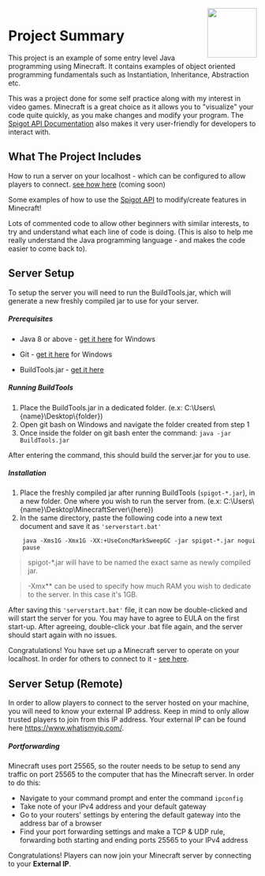 <img src="https://avatars1.githubusercontent.com/u/4350249?s=280&v=4" height="100" align="right">

# Project Summary
This project is an example of some entry level Java programming using Minecraft. It contains examples of object oriented programming fundamentals such as Instantiation, Inheritance, Abstraction etc.

This was a project done for some self practice along with my interest in video games. Minecraft is a great choice as it allows you to "visualize" your code quite quickly, as you make changes and modify your program. The <a href="https://hub.spigotmc.org/javadocs/spigot/">Spigot API Documentation</a> also makes it very user-friendly for developers to interact with.


## What The Project Includes
How to run a server on your localhost - which can be configured to allow players to connect. <a href="#serversetup">see how here</a> (coming soon)

Some examples of how to use the <a href="https://www.spigotmc.org/wiki/spigot/">Spigot API</a> to modify/create features in Minecraft!

Lots of commented code to allow other beginners with similar interests, to try and understand what each line of code is doing. (This is also to help me really understand the Java programming language - and makes the code easier to come back to).

## Server Setup
To setup the server you will need to run the BuildTools.jar, which will generate a new freshly compiled jar to use for your server.


##### Prerequisites
* Java 8 or above - <a href="https://www.java.com/en/download/">get it here</a> for Windows

* Git - <a href="https://gitforwindows.org/">get it here</a> for Windows

* BuildTools.jar - <a href="https://hub.spigotmc.org/jenkins/job/BuildTools/lastSuccessfulBuild/artifact/target/BuildTools.jar.">get it here</a>


##### Running BuildTools
1. Place the BuildTools.jar in a dedicated folder. (e.x: C:\Users\\{name}\\Desktop\\{folder})
2. Open git bash on Windows and navigate the folder created from step 1
3. Once inside the folder on git bash enter the command: ``` java -jar BuildTools.jar ```

After entering the command, this should build the server.jar for you to use.


##### Installation
1. Place the freshly compiled jar after running BuildTools (``` spigot-*.jar ```), in a new folder. One where you wish to run the server from. (e.x: C:\Users\\{name}\\Desktop\\MinecraftServer\\{here})
2. In the same directory, paste the following code into a new text document and save it as ```'serverstart.bat'```

``` @echo off
    java -Xms1G -Xmx1G -XX:+UseConcMarkSweepGC -jar spigot-*.jar nogui
    pause
```
> spigot-*.jar will have to be named the exact same as newly compiled jar.

> -Xmx** can be used to specify how much RAM you wish to dedicate to the server. In this case it's 1GB.


After saving this ```'serverstart.bat'``` file, it can now be double-clicked and will start the server for you. You may have to agree to EULA on the first start-up. After agreeing, double-click your .bat file again, and the server should start again with no issues.


Congratulations! You have set up a Minecraft server to operate on your localhost. In order for others to connect to it - <a href="#serversetup">see here</a>.


## Server Setup (Remote)
<a id="serversetup"></a>
In order to allow players to connect to the server hosted on your machine, you will need to know your external IP address. Keep in mind to only allow trusted players to join from this IP address. Your external IP can be found here https://www.whatismyip.com/.


##### Portforwarding
Minecraft uses port 25565, so the router needs to be setup to send any traffic on port 25565 to the computer that has the Minecraft server. In order to do this:
* Navigate to your command prompt and enter the command ```ipconfig```
* Take note of your IPv4 address and your default gateway
* Go to your routers' settings by entering the default gateway into the address bar of a browser
* Find your port forwarding settings and make a TCP & UDP rule, forwarding both starting and ending ports 25565 to your IPv4 address

Congratulations! Players can now join your Minecraft server by connecting to your **External IP**.
